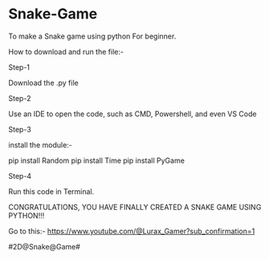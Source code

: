 # Snake-Game
To make a Snake game using python For beginner.

How to download and run the file:-

Step-1

Download the .py file

Step-2

Use an IDE to open the code, such as CMD, Powershell, and even VS Code

Step-3

install the module:-

pip install Random
pip install Time
pip install PyGame

Step-4

Run this code in Terminal.

CONGRATULATIONS, YOU HAVE FINALLY CREATED A SNAKE GAME USING PYTHON!!!

Go to this:- https://www.youtube.com/@Lurax_Gamer?sub_confirmation=1

#2D@Snake@Game#
